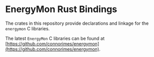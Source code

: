 # EnergyMon Rust Bindings

The crates in this repository provide declarations and linkage for the
`energymon` C libraries.

The latest `EnergyMon` C libraries can be found at
[https://github.com/connorimes/energymon](https://github.com/connorimes/energymon).
